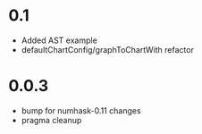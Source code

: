 0.1
===
- Added AST example
- defaultChartConfig/graphToChartWith refactor

0.0.3
===

- bump for numhask-0.11 changes
- pragma cleanup

